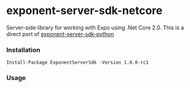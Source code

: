 # exponent-server-sdk-netcore #

Server-side library for working with Expo using .Net Core 2.0.
This is a direct port of [exponent-server-sdk-python](https://github.com/expo/exponent-server-sdk-python)

### Installation ###

```
Install-Package ExponentServerSdk -Version 1.0.0-rc1
```


### Usage ###




